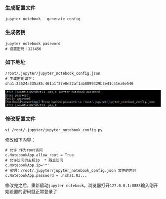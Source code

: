 ### 生成配置文件
```Shell
jupyter notebook --generate-config
```
### 生成密钥
```Shell
jupyter notebook password
# 设置密码：123456

```

### 如下地址
```Shell
/root/.jupyter/jupyter_notebook_config.json
# 生成密钥如下：
sha1:23524a335a85:461a1f37e8e32af1ab8899329b3e41c41ea6e546
```

![jupyter](res/jupyter_1.png)

### 修改配置文件
```
vi /root/.jupyter/jupyter_notebook_config.py
```

修改如下内容：

```Shell
# 允许 作为root访问
c.NotebookApp.allow_root = True
# 允许访问的主机ip  * 随意访问
c.NotebookApp.ip='*'   
# 密钥：/root/.jupyter/jupyter_notebook_config.json 文件的内容
c.NotebookApp.password = u'sha1:03...
```

修改完之后，重新启动`jupyter notebook`，浏览器打开`127.0.0.1:8888`输入刚开始设置的密码就正常登录了
